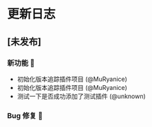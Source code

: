 # 更新日志

## [未发布]
### 新功能 🎉
- 初始化版本追踪插件项目 (@MuRyanice)
- 初始化版本追踪插件项目 (@MuRyanice)
- 测试一下是否成功添加了测试插件 (@unknown)

### Bug 修复 🐛
